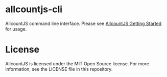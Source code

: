 # allcountjs-cli
AllcountJS command line interface. Please see [AllcountJS Getting Started](http://allcountjs.com/docs/getting-started) for usage.

# License
AllcountJS is licensed under the MIT Open Source license. For more information, see the LICENSE file in this repository.
